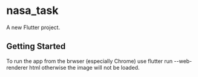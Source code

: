 # nasa_task

A new Flutter project.

## Getting Started
To run the app from the brwser (especially Chrome) use flutter run --web-renderer html otherwise the image will not be loaded.